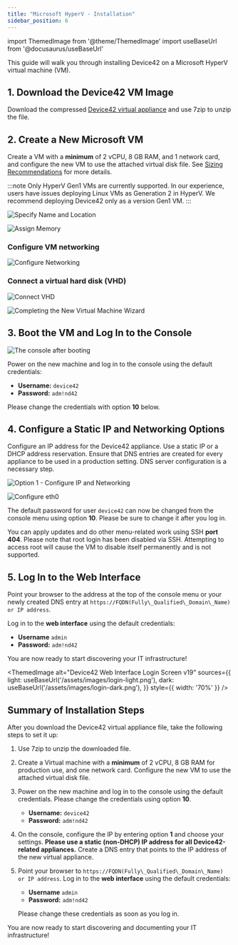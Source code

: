 ```yaml
---
title: "Microsoft HyperV - Installation"
sidebar_position: 6
---
```


import ThemedImage from '@theme/ThemedImage'
import useBaseUrl from '@docusaurus/useBaseUrl'

This guide will walk you through installing Device42 on a Microsoft HyperV virtual machine (VM).

## 1. Download the Device42 VM Image 

Download the compressed [Device42 virtual appliance](https://www.device42.com/download/) and use 7zip to unzip the file.

## 2. Create a New Microsoft VM 

Create a VM with a **minimum** of 2 vCPU, 8 GB RAM, and 1 network card, and configure the new VM to use the attached virtual disk file. See [Sizing Recommendations](sizing-recommendations.md) for more details.

:::note
Only HyperV Gen1 VMs are currently supported. In our experience, users have issues deploying Linux VMs as Generation 2 in HyperV. We recommend deploying Device42 only as a version Gen1 VM.
:::

![Specify Name and Location](/assets/images/wpid6173-Here_are_step_1_in_pictures.png) 

![Assign Memory](/assets/images/wpid6174-media_1326982807001.png)

### Configure VM networking

![Configure Networking](/assets/images/wpid6175-media_1326982843209.png)

### Connect a virtual hard disk (VHD)

![Connect VHD](/assets/images/wpid6176-media_1326982909744.png)

![Completing the New Virtual Machine Wizard](/assets/images/wpid6177-media_1326982925110.png)

## 3. Boot the VM and Log In to the Console

![The console after booting](/assets/images/wpid6180-media_1418268180177.png)

Power on the new machine and log in to the console using the default credentials:
- **Username:** `device42`
- **Password:** `adm!nd42`  

Please change the credentials with option **10** below.

## 4. Configure a Static IP and Networking Options

Configure an IP address for the Device42 appliance. Use a static IP or a DHCP address reservation. Ensure that DNS entries are created for every appliance to be used in a production setting. DNS server configuration is a necessary step.

![Option 1 - Configure IP and Networking](/assets/images/wpid6181-media_1338939233735.png)

![Configure eth0](/assets/images/wpid6178-media_1338939254095.png)

The default password for user `device42` can now be changed from the console menu using option **10**. Please be sure to change it after you log in.

You can apply updates and do other menu-related work using SSH **port 404**. Please note that root login has been disabled via SSH. Attempting to access root will cause the VM to disable itself permanently and is not supported.

## 5. Log In to the Web Interface

Point your browser to the address at the top of the console menu or your newly created DNS entry at `https://FQDN(Fully\_Qualified\_Domain\_Name) or IP address`. 

Log in to the **web interface** using the default credentials:
    
- **Username** `admin`
- **Password:** `adm!nd42`

You are now ready to start discovering your IT infrastructure! 

<ThemedImage
  alt="Device42 Web Interface Login Screen v19"
  sources={{
    light: useBaseUrl('/assets/images/login-light.png'),
    dark: useBaseUrl('/assets/images/login-dark.png'),
  }}
  style={{ width: '70%' }} 
/>

## Summary of Installation Steps

After you download the Device42 virtual appliance file, take the following steps to set it up:

1. Use 7zip to unzip the downloaded file.
2. Create a Virtual machine with a **minimum** of 2 vCPU, 8 GB RAM for production use, and one network card. Configure the new VM to use the attached virtual disk file.
3. Power on the new machine and log in to the console using the default credentials. Please change the credentials using option **10**.
   
    - **Username:** `device42`
    - **Password:** `adm!nd42`

4. On the console, configure the IP by entering option **1** and choose your settings. **Please use a static (non-DHCP) IP address for all Device42-related appliances.** Create a DNS entry that points to the IP address of the new virtual appliance.
5. Point your browser to `https://FQDN(Fully\_Qualified\_Domain\_Name) or IP address`. Log in to the **web interface** using the default credentials:
    
    - **Username** `admin` 
    - **Password:** `adm!nd42` 

   Please change these credentials as soon as you log in.

You are now ready to start discovering and documenting your IT infrastructure!
